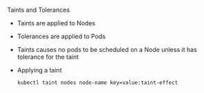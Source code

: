 Taints and Tolerances

- Taints are applied to Nodes
- Tolerances are applied to Pods
- Taints causes no pods to be scheduled on a Node unless it has tolerance for the taint
- Applying a taint
  
      kubectl taint nodes node-name key=value:taint-effect

  
